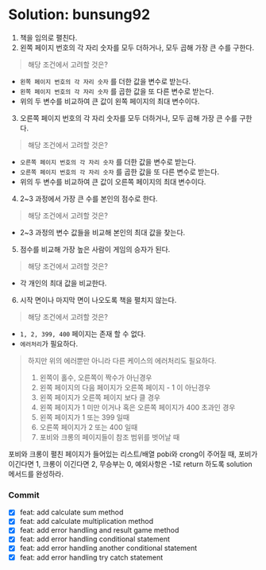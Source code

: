 # Solution: bunsung92

1. 책을 임의로 펼친다.
2. 왼쪽 페이지 번호의 각 자리 숫자를 모두 더하거나, 모두 곱해 가장 큰 수를 구한다.
> 해당 조건에서 고려할 것은?
- `왼쪽 페이지 번호의 각 자리 숫자` 를 더한 값을 변수로 받는다.
- `왼쪽 페이지 번호의 각 자리 숫자` 를 곱한 값을 또 다른 변수로 받는다.
- 위의 두 변수를 비교하여 큰 값이 왼쪽 페이지의 최대 변수이다.
3. 오른쪽 페이지 번호의 각 자리 숫자를 모두 더하거나, 모두 곱해 가장 큰 수를 구한다.
> 해당 조건에서 고려할 것은?
- `오른쪽 페이지 번호의 각 자리 숫자` 를 더한 값을 변수로 받는다.
- `오른쪽 페이지 번호의 각 자리 숫자` 를 곱한 값을 또 다른 변수로 받는다.
- 위의 두 변수를 비교하여 큰 값이 오른쪽 페이지의 최대 변수이다.

4. 2~3 과정에서 가장 큰 수를 본인의 점수로 한다.
> 해당 조건에서 고려할 것은?
- 2~3 과정의 변수 값들을 비교해 본인의 최대 값을 찾는다.
5. 점수를 비교해 가장 높은 사람이 게임의 승자가 된다.
> 해당 조건에서 고려할 것은?
- 각 개인의 최대 값을 비교한다.
6. 시작 면이나 마지막 면이 나오도록 책을 펼치지 않는다.
> 해당 조건에서 고려할 것은?
- `1, 2, 399, 400` 페이지는 존재 할 수 없다.
- `에러처리`가 필요하다.

> 하지만 위의 에러뿐만 아니라 다른 케이스의 에러처리도 필요하다.
> 1. 왼쪽이 홀수, 오른쪽이 짝수가 아닌경우
> 2. 왼쪽 페이지의 다음 페이지가 오른쪽 페이지 - 1 이 아닌경우
> 3. 왼쪽 페이지가 오른쪽 페이지 보다 클 경우
> 4. 왼쪽 페이지가 1 미만 이거나 혹은 오른쪽 페이지가 400 초과인 경우
> 5. 왼쪽 페이지가 1 또는 399 일때
> 6. 오른쪽 페이지가 2 또는 400 일때
> 7. 포비와 크롱의 페이지들이 참조 범위를 벗어날 때

포비와 크롱이 펼친 페이지가 들어있는 리스트/배열 pobi와 crong이 주어질 때, 
포비가 이긴다면 1, 크롱이 이긴다면 2, 무승부는 0, 
예외사항은 -1로 return 하도록 solution 메서드를 완성하라.

### Commit
- [x] feat: add calculate sum method
- [x] feat: add calculate multiplication method 
- [x] feat: add error handling and result game method
- [x] feat: add error handling conditional statement
- [x] feat: add error handling another conditional statement
- [x] feat: add error handling try catch statement

